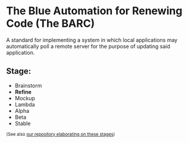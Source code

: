 The Blue Automation for Renewing Code (The BARC)
================================================
A standard for implementing a system in which local applications may automatically poll a remote server for the purpose of updating said application.

Stage:
------
- Brainstorm
- **Refine**
- Mockup
- Lambda
- Alpha
- Beta
- Stable

<sub>(See also [our repository elaborating on these stages](https://github.com/BlueHuskyStudios/Blue-Husky-s-Stages-of-Product-Creation))</sub>
